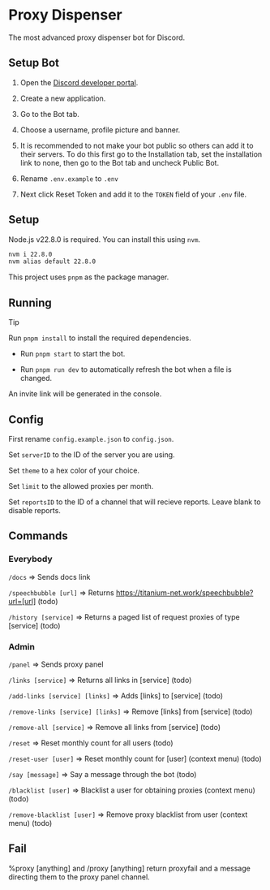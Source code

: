 # Proxy Dispenser

The most advanced proxy dispenser bot for Discord.

## Setup Bot

1. Open the [Discord developer portal](https://discord.com/developers/applications).

2. Create a new application.

3. Go to the Bot tab.

4. Choose a username, profile picture and banner.

5. It is recommended to not make your bot public so others can add it to their servers. To do this first go to the Installation tab, set the installation link to none, then go to the Bot tab and uncheck Public Bot.

6. Rename `.env.example` to `.env`

7. Next click Reset Token and add it to the `TOKEN` field of your `.env` file.

## Setup

Node.js v22.8.0 is required. You can install this using `nvm`.

```bash
nvm i 22.8.0
nvm alias default 22.8.0
```

This project uses `pnpm` as the package manager.

## Running

> [!TIP]
> Run `pnpm install` to install the required dependencies.

- Run `pnpm start` to start the bot.

- Run `pnpm run dev` to automatically refresh the bot when a file is changed.

An invite link will be generated in the console.

## Config

First rename `config.example.json` to `config.json`.

Set `serverID` to the ID of the server you are using.

Set `theme` to a hex color of your choice.

Set `limit` to the allowed proxies per month.

Set `reportsID` to the ID of a channel that will recieve reports. Leave blank to disable reports.

## Commands

### Everybody

`/docs` => Sends docs link

`/speechbubble [url]` => Returns https://titanium-net.work/speechbubble?url=[url] (todo)

`/history [service]` => Returns a paged list of request proxies of type [service] (todo)

### Admin

`/panel` => Sends proxy panel

`/links [service]` => Returns all links in [service] (todo)

`/add-links [service] [links]` => Adds [links] to [service] (todo)

`/remove-links [service] [links]` => Remove [links] from [service] (todo)

`/remove-all [service]` => Remove all links from [service] (todo)

`/reset` => Reset monthly count for all users (todo)

`/reset-user [user]` => Reset monthly count for [user] (context menu) (todo)

`/say [message]` => Say a message through the bot (todo)

`/blacklist [user]` => Blacklist a user for obtaining proxies (context menu) (todo)

`/remove-blacklist [user]` => Remove proxy blacklist from user (context menu) (todo)

## Fail

%proxy [anything] and /proxy [anything] return proxyfail and a message directing them to the proxy panel channel.